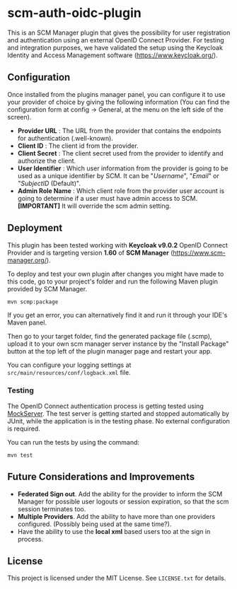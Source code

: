 # scm-auth-oidc-plugin
This is an SCM Manager plugin that gives the possibility for user registration and authentication using an external OpenID Connect Provider. 
For testing and integration purposes, we have validated the setup using the Keycloak Identity and Access Management software (https://www.keycloak.org/).
## Configuration
Once installed from the plugins manager panel, you can configure it to use your provider of choice by giving the following information (You can find the configuration form at config -> General, at the menu on the left side of the screen).

 - **Provider URL** : The URL from the provider that contains the endpoints for authentication (.well-known).
 - **Client ID** : The client id from the provider.
 - **Client Secret** : The client secret used from the provider to identify and authorize the client.
 - **User Identifier** : Which user information from the provider is going to be used as a unique identifier by SCM. It can be "*Username*", "*Email*" or "*SubjectID* (Default)".
 - **Admin Role Name** : Which client role from the provider user account is going to determine if a user must have admin access to SCM. <b>[IMPORTANT]</b> It will override the scm admin setting.
## Deployment
This plugin has been tested working with **Keycloak v9.0.2** OpenID Connect Provider and is targeting version **1.60** of **SCM Manager** (https://www.scm-manager.org/).

To deploy and test your own plugin after changes you might have made to this code, go to your project's folder and run the following Maven plugin provided by SCM Manager.

    mvn scmp:package

If you get an error, you can alternatively find it and run it through your IDE's Maven panel.

Then go to your target folder, find the generated package file (.scmp), upload it to your own scm manager server instance by the "Install Package" button at the top left of the plugin manager page and restart your app.

You can configure your logging settings at `src/main/resources/conf/logback.xml` file.

### Testing

The OpenID Connect authentication process is getting tested using [MockServer](https://www.mock-server.com/). The test server is getting started and stopped automatically by JUnit, while the application is in the testing phase. No external configuration is required.

You can run the tests by using the command:

    mvn test
## Future Considerations and Improvements

 - **Federated Sign out**. Add the ability for the provider to inform the SCM Manager for possible user logouts or session expiration, so that the scm session terminates too.
 - **Multiple Providers**. Add the ability to have more than one providers configured. (Possibly being used at the same time?).
 - Have the ability to use the **local xml** based users too at the sign in process.

## License
This project is licensed under the MIT License. See `LICENSE.txt` for details.

